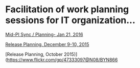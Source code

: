 # Facilitation of work planning sessions for IT organization...

[Mid-PI Sync / Planning- Jan 21, 2016](https://www.flickr.com/gp/47333097@N08/aV5v38)

[Release Planning, December 9-10, 2015](https://www.flickr.com/gp/47333097@N08/8S8147)

[Release Planning, October 2015)](https://www.flickr.com/gp/47333097@N08/BYN866
